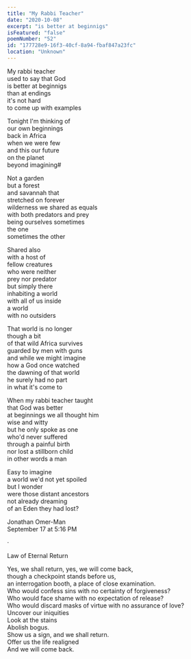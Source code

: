 ```yaml
---
title: "My Rabbi Teacher"
date: "2020-10-08"
excerpt: "is better at beginnigs"
isFeatured: "false"
poemNumber: "52"
id: "177728e9-16f3-40cf-8a94-fbaf847a23fc"
location: "Unknown"
---
```


My rabbi teacher  
used to say that God  
is better at beginnigs  
than at endings  
it's not hard  
to come up with examples

Tonight I'm thinking of  
our own beginnings  
back in Africa  
when we were few  
and this our future  
on the planet  
beyond imagining#

Not a garden  
but a forest  
and savannah that  
stretched on forever  
wilderness we shared as equals  
with both predators and prey  
being ourselves sometimes  
the one  
sometimes the other

Shared also  
with a host of  
fellow creatures  
who were neither  
prey nor predator  
but simply there  
inhabiting a world  
with all of us inside  
a world  
with no outsiders

That world is no longer  
though a bit  
of that wild Africa survives  
guarded by men with guns  
and while we might imagine  
how a God once watched  
the dawning of that world  
he surely had no part  
in what it's come to

When my rabbi teacher taught  
that God was better  
at beginnings we all thought him  
wise and witty  
but he only spoke as one  
who'd never suffered  
through a painful birth  
nor lost a stillborn child  
in other words a man

Easy to imagine  
a world we'd not yet spoiled  
but I wonder  
were those distant ancestors  
not already dreaming  
of an Eden they had lost?

Jonathan Omer-Man  
September 17 at 5:16 PM

·

Law of Eternal Return

Yes, we shall return, yes, we will come back,  
though a checkpoint stands before us,  
an interrogation booth, a place of close examination.  
Who would confess sins with no certainty of forgiveness?  
Who would face shame with no expectation of release?  
Who would discard masks of virtue with no assurance of love?  
Uncover our iniquities  
Look at the stains  
Abolish bogus.  
Show us a sign, and we shall return.  
Offer us the life realigned  
And we will come back.
